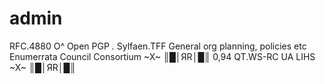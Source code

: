 admin
=====
RFC.4880 O^ Open PGP *.* Sylfaen.TFF
General org planning, policies etc
Enumerrata Council Consortium   ~X~ ║█│ЯR│█║ 0,94 QT.WS-RC  UA LIHS ~X~ ║█│ЯR│█║ 
